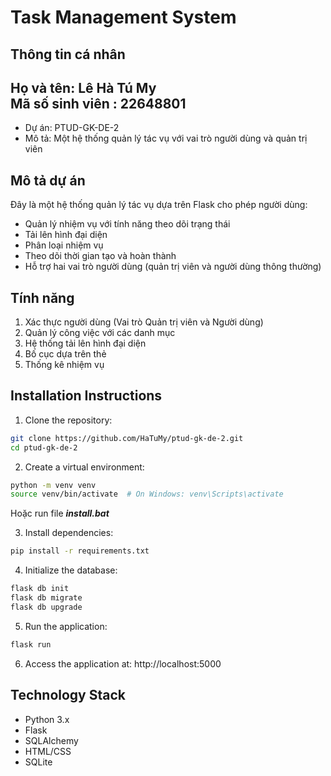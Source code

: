 # Task Management System

## Thông tin cá nhân  
Họ và tên: Lê Hà Tú My  
Mã số sinh viên : 22648801  
--------------------
- Dự án: PTUD-GK-DE-2
- Mô tả: Một hệ thống quản lý tác vụ với vai trò người dùng và quản trị viên

## Mô tả dự án
Đây là một hệ thống quản lý tác vụ dựa trên Flask cho phép người dùng:
- Quản lý nhiệm vụ với tính năng theo dõi trạng thái
- Tải lên hình đại diện
- Phân loại nhiệm vụ
- Theo dõi thời gian tạo và hoàn thành
- Hỗ trợ hai vai trò người dùng (quản trị viên và người dùng thông thường)

## Tính năng
1. Xác thực người dùng (Vai trò Quản trị viên và Người dùng)
2. Quản lý công việc với các danh mục
3. Hệ thống tải lên hình đại diện
4. Bố cục dựa trên thẻ
5. Thống kê nhiệm vụ

## Installation Instructions

1. Clone the repository:
```bash
git clone https://github.com/HaTuMy/ptud-gk-de-2.git
cd ptud-gk-de-2
```

2. Create a virtual environment:
```bash
python -m venv venv
source venv/bin/activate  # On Windows: venv\Scripts\activate
```
Hoặc run file ***install.bat***


3. Install dependencies:
```bash
pip install -r requirements.txt
```

4. Initialize the database:
```bash
flask db init
flask db migrate
flask db upgrade
```

5. Run the application:
```bash
flask run
```

6. Access the application at: http://localhost:5000

## Technology Stack
- Python 3.x
- Flask
- SQLAlchemy
- HTML/CSS
- SQLite 
